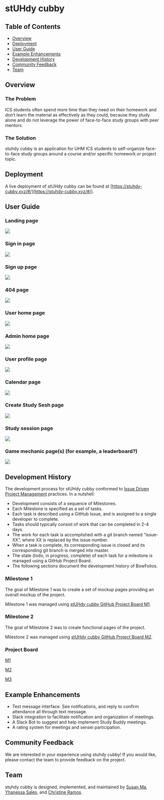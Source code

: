 # stUHdy cubby

## Table of Contents
* [Overview](#overview)
* [Deployment](#deployment)
* [User Guide](#user-guide)
* [Example Enhancements](#example-enhancements)
* [Development History](#development-history)
* [Community Feedback](#community-feedback)
* [Team](#team)

## Overview
### The Problem
ICS students often spend more time than they need on their homework and don’t learn the material as effectively as they could, because they study alone and do not leverage the power of face-to-face study groups with peer mentors.

### The Solution
stuhdy cubby is an application for UHM ICS students to self-organize face-to-face study groups around a course and/or specific homework or project topic.

## Deployment
A live deployment of stUHdy cubby can be found at [https://stuhdy-cubby.xyz/#/](https://stuhdy-cubby.xyz/#/).

## User Guide
### Landing page

![](imgs/deployedlanding.png)

### Sign in page

![](imgs/deployedsignin.png)

### Sign up page

![](imgs/deployedsignup.png)

### 404 page

![](imgs/deployed404.png)

### User home page

![](imgs/deployeduserhomepage.png)

### Admin home page

![](imgs/admin.png)

### User profile page

![](imgs/user-profile-mockup.png)

### Calendar page

![](imgs/deployedcalendar.png)

### Create Study Sesh page

![](imgs/mockupaddsession.png)

### Study session page

![](imgs/mockupsession.png)

### Game mechanic page(s) (for example, a leaderboard?)

![](imgs/gamemechanic.png)

## Development History
The development process for stUHdy cubby conformed to [Issue Driven Project Management](http://courses.ics.hawaii.edu/ics314s21/morea/project-management/reading-guidelines-idpm.html) practices. In a nutshell:

* Development consists of a sequence of Milestones.
* Each Milestone is specified as a set of tasks.
* Each task is described using a GitHub Issue, and is assigned to a single developer to complete.
* Tasks should typically consist of work that can be completed in 2-4 days.
* The work for each task is accomplished with a git branch named “issue-XX”, where XX is replaced by the issue number.
* When a task is complete, its corresponding issue is closed and its corresponding git branch is merged into master.
* The state (todo, in progress, complete) of each task for a milestone is managed using a GitHub Project Board.
* The following sections document the development history of BowFolios.

### Milestone 1
The goal of Milestone 1 was to create a set of mockup pages providing an overall mockup of the project.

Milestone 1 was managed using [stUHdy cubby GitHub Project Board M1](https://github.com/stuhdy-cubby/stuhdy-cubby/projects/1).

### Milestone 2
The goal of Milestone 2 was to create functional pages of the project.

Milestone 2 was managed using [stUHdy cubby GitHub Project Board M2](https://github.com/stuhdy-cubby/stuhdy-cubby/projects/2).

### Project Board
[M1](https://github.com/stuhdy-cubby/stuhdy-cubby/projects/1)

[M2](https://github.com/stuhdy-cubby/stuhdy-cubby/projects/2)

[M3](https://github.com/stuhdy-cubby/stuhdy-cubby/projects/3)

## Example Enhancements
* Text message interface. See notifications, and reply to confirm attendance all through text message.
* Slack integration to facilitate notification and organization of meetings.
* A Slack Bot to suggest and help implement Study Buddy meetings.
* A rating system for meetings and sensei participation.

## Community Feedback
We are interested in your experience using stuhdy cubby! If you would like, please contact the team to provide feedback on the project.

## Team
stuhdy cubby is designed, implemented, and maintained by [Susan Ma](https://susankpma.github.io/), [Yhanessa Sales](https://yhanessaanne.github.io/), and [Christine Ramos](https://christinebramos.github.io/).
